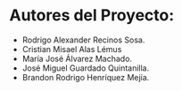 # Autores del Proyecto:
- Rodrigo Alexander Recinos Sosa.
- Cristian Misael Alas Lémus
- María José Álvarez Machado.
- José Miguel Guardado Quintanilla.
- Brandon Rodrigo Henríquez Mejía.
